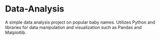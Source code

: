 # Data-Analysis
A simple data analysis project on popular baby names. Utilizes Python and libraries for data manipulation and visualization such as Pandas and Matplotlib.
